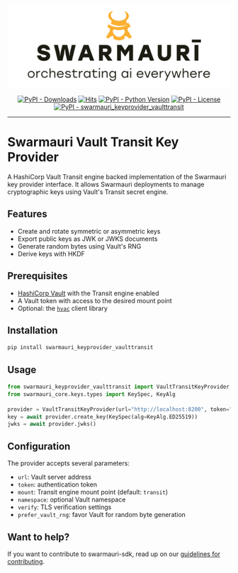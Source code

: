 ![Swamauri Logo](https://github.com/swarmauri/swarmauri-sdk/blob/3d4d1cfa949399d7019ae9d8f296afba773dfb7f/assets/swarmauri.brand.theme.svg)

<p align="center">
    <a href="https://pypi.org/project/swarmauri_keyprovider_vaulttransit/">
        <img src="https://img.shields.io/pypi/dm/swarmauri_keyprovider_vaulttransit" alt="PyPI - Downloads"/></a>
    <a href="https://hits.sh/github.com/swarmauri/swarmauri-sdk/tree/master/pkgs/community/swarmauri_keyprovider_vaulttransit/">
        <img alt="Hits" src="https://hits.sh/github.com/swarmauri/swarmauri-sdk/tree/master/pkgs/community/swarmauri_keyprovider_vaulttransit.svg"/></a>
    <a href="https://pypi.org/project/swarmauri_keyprovider_vaulttransit/">
        <img src="https://img.shields.io/pypi/pyversions/swarmauri_keyprovider_vaulttransit" alt="PyPI - Python Version"/></a>
    <a href="https://pypi.org/project/swarmauri_keyprovider_vaulttransit/">
        <img src="https://img.shields.io/pypi/l/swarmauri_keyprovider_vaulttransit" alt="PyPI - License"/></a>
    <a href="https://pypi.org/project/swarmauri_keyprovider_vaulttransit/">
        <img src="https://img.shields.io/pypi/v/swarmauri_keyprovider_vaulttransit?label=swarmauri_keyprovider_vaulttransit&color=green" alt="PyPI - swarmauri_keyprovider_vaulttransit"/></a>
</p>

---

# Swarmauri Vault Transit Key Provider

A HashiCorp Vault Transit engine backed implementation of the Swarmauri key
provider interface. It allows Swarmauri deployments to manage cryptographic
keys using Vault's Transit secret engine.

## Features

- Create and rotate symmetric or asymmetric keys
- Export public keys as JWK or JWKS documents
- Generate random bytes using Vault's RNG
- Derive keys with HKDF

## Prerequisites

- [HashiCorp Vault](https://www.vaultproject.io/) with the Transit engine
  enabled
- A Vault token with access to the desired mount point
- Optional: the [`hvac`](https://pypi.org/project/hvac/) client library

## Installation

```bash
pip install swarmauri_keyprovider_vaulttransit
```

## Usage

```python
from swarmauri_keyprovider_vaulttransit import VaultTransitKeyProvider
from swarmauri_core.keys.types import KeySpec, KeyAlg

provider = VaultTransitKeyProvider(url="http://localhost:8200", token="root")
key = await provider.create_key(KeySpec(alg=KeyAlg.ED25519))
jwks = await provider.jwks()
```

## Configuration

The provider accepts several parameters:

- `url`: Vault server address
- `token`: authentication token
- `mount`: Transit engine mount point (default: `transit`)
- `namespace`: optional Vault namespace
- `verify`: TLS verification settings
- `prefer_vault_rng`: favor Vault for random byte generation

## Want to help?

If you want to contribute to swarmauri-sdk, read up on our [guidelines for contributing](https://github.com/swarmauri/swarmauri-sdk/blob/master/contributing.md).
